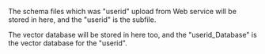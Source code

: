 The schema files which was "userid" upload from Web service will be stored in here, and the "userid" is the subfile.

The vector database will be stored in here too, and the "userid_Database" is the vector database for the "userid".